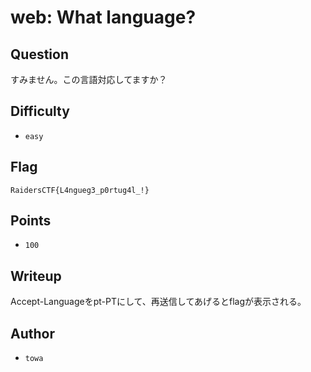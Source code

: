 # web: What language?
## Question

すみません。この言語対応してますか？

## Difficulty
- `easy`

## Flag
```
RaidersCTF{L4ngueg3_p0rtug4l_!}
```

## Points
- `100`

## Writeup
Accept-Languageをpt-PTにして、再送信してあげるとflagが表示される。

## Author
- `towa`